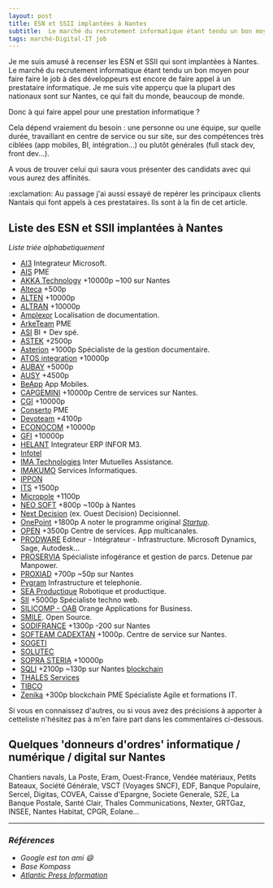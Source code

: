 ```yaml
---
layout: post
title: ESN et SSII implantées à Nantes
subtitle:  Le marché du recrutement informatique étant tendu un bon moyen pour faire vos développements est encore de faire appel à une ESN / SSII, et ils sont nombreux sur Nantes. Voici la liste qui pourra vous aider à trouver le bon prestataire informatique.
tags: marché-Digital-IT job
---
```


Je me suis amusé à recenser les ESN et SSII qui sont implantées à Nantes. Le marché du recrutement informatique étant tendu un bon moyen pour faire faire le job à des développeurs est encore de faire appel à un prestataire informatique. Je me suis vite apperçu que la plupart des nationaux sont sur Nantes, ce qui fait du monde, beaucoup de monde.

Donc à qui faire appel pour une prestation informatique ?

Cela dépend vraiement du besoin : une personne ou une équipe, sur quelle durée, travaillant en centre de service ou sur site, sur des compétences très ciblées (app mobiles, BI, intégration...) ou plutôt générales (full stack dev, front dev...).

A vous de trouver celui qui saura vous présenter des candidats avec qui vous aurez des affinités.

<p class="message"> :exclamation: Au passage j'ai aussi essayé de repérer les principaux clients Nantais qui font appels à ces prestataires. Ils sont à la fin de cet article. </p>

## Liste des ESN et SSII implantées à Nantes

_Liste triée alphabetiquement_

- [AI3](http://www.ai3.fr/) Integrateur Microsoft.
- [AIS](http://www.groupeais.fr/) <span class="badge badge-primary">PME</span>
- [AKKA Technology](https://www.akka-technologies.com/fr) <span class="badge badge-default">+10000p</span> <span class="badge badge-info">~100 sur Nantes</span>
- [Alteca](https://www.alteca.fr/fr/qui-sommes-nous/nos-agences.html)  <span class="badge badge-default">+500p</span>
- [ALTEN](http://www.alten.fr/) <span class="badge badge-default">+10000p</span>
- [ALTRAN](https://www.altran.com/fr/fr/) <span class="badge badge-default">+10000p</span>
- [Amplexor](http://www.amplexor.com/corporate/fr/qui-sommes-nous.html) Localisation de documentation.
- [ArkeTeam](https://www.arketeam.com/) <span class="badge badge-primary">PME</span>
- [ASI](https://www.asi.fr/) BI + Dev spé.
- [ASTEK](http://groupeastek.com/fr) <span class="badge badge-default">+2500p</span>
- [Asterion](https://www.asterion-int.com/fr/a-propos-de-nous/) <span class="badge badge-default">+1000p</span> Spécialiste de la gestion documentaire.
- [ATOS integration](http://fr.atos.net/fr-fr/accueil.html) <span class="badge badge-default">+10000p</span>
- [AUBAY](https://www.aubay.com/) <span class="badge badge-default">+5000p</span>
- [AUSY](https://www.ausy.fr/fr) <span class="badge badge-default">+4500p</span>
- [BeApp](http://corp.beapp.fr/) App Mobiles.
- [CAPGEMINI](https://www.fr.capgemini.com/carrieres) <span class="badge badge-default">+10000p</span> Centre de services sur Nantes.
- [CGI](http://www.cgi-recrute.fr/implantation/nantes) <span class="badge badge-default">+10000p</span>
- [Conserto](https://www.conserto.pro/) <span class="badge badge-primary">PME</span>
- [Devoteam](http://www.devoteam.fr/) <span class="badge badge-default">+4100p</span>
- [ECONOCOM](https://www.econocom.com/fr) <span class="badge badge-default">+10000p</span>
- [GFI](http://www.gfi.world/fr/) <span class="badge badge-default">+10000p</span>
- [HELANT](http://www.helant.fr/) Integrateur ERP INFOR M3.
- [Infotel](http://www.infotel.com/)
- [IMA Technologies](http://www.imatechnologies.fr/) Inter Mutuelles Assistance.
- [IMAKUMO](http://www.imakumo.fr/) Services Informatiques.
- [IPPON](https://www.ippon.fr/)
- [ITS](http://www.itsgroup.com/) <span class="badge badge-default">+1500p</span>
- [Micropole](http://www.micropole.com/fr-fr/index.cfm) <span class="badge badge-default">+1100p</span>
- [NEO SOFT](https://www.neo-soft.fr/agence/5-nantes) <span class="badge badge-default">+800p</span> <span class="badge badge-info">~100p à Nantes</span>
- [Next Decision](http://www.next-decision.fr/) (ex. Ouest Decision) Decisionnel.
- [OnePoint](https://www.groupeonepoint.com/) <span class="badge badge-default">+1800p</span> A noter le programme original _[Startup](https://www.groupeonepoint.com/organisation/com-services/startup/)_.
- [OPEN](https://www.open.global/fr/implantations/nantes) <span class="badge badge-default">+3500p</span> Centre de services. App multicanales.
- [PRODWARE](https://www.prodware.fr) Editeur - Intégrateur - Infrastructure. Microsoft Dynamics, Sage, Autodesk...
- [PROSERVIA](http://www.proservia.fr/) Spécialiste infogérance et gestion de parcs. Detenue par Manpower.
- [PROXIAD](http://www.proxiad.com/) <span class="badge badge-default">+700p</span> <span class="badge badge-info">~50p sur Nantes</span>
- [Pygram](https://www.pygram.com/) Infrastructure et telephonie.
- [SEA Productique](http://www.sea-productique.fr/) Robotique et productique.
- [SII](http://nantes.groupe-sii.com/fr) <span class="badge badge-default">+5000p</span> Spécialiste techno web.
- [SILICOMP - OAB](http://www.orange-business.com/fr/applications-for-business) Orange Applications for Business.
- [SMILE](http://www.smile.fr/). Open Source.
- [SODIFRANCE](http://www.sodifrance.fr/) <span class="badge badge-default">+1300p</span> <span class="badge badge-info">-200 sur Nantes</span>
- [SOFTEAM CADEXTAN](http://www.softeamgroup.fr/) <span class="badge badge-default">+1000p</span>. Centre de service sur Nantes.
- [SOGETI](https://www.fr.sogeti.com/)
- [SOLUTEC](http://www.solutec.fr/fr/)
- [SOPRA STERIA](https://www.soprasteria.com/fr) <span class="badge badge-default">+10000p</span>
- [SQLI](http://www.sqli.com/Accueil/Groupe/Agences/SQLI-Nantes) <span class="badge badge-default">+2100p</span> <span class="badge badge-info">~130p sur Nantes</span> <span class="badge badge-danger">[blockchain](https://www.technologies-ebusiness.com/enjeux-et-tendances/construire-application-mobile-connectee-a-blockchain)</span>
- [THALES Services](https://www.thalesgroup.com/)
- [TIBCO](http://www.tibco.fr/)
- [Zenika](https://www.zenika.com/) <span class="badge badge-default">+300p</span> <span class="badge badge-danger">blockchain</span> <span class="badge badge-primary">PME</span> Spécialiste Agile et formations IT.

Si vous en connaissez d'autres, ou si vous avez des précisions à apporter à cetteliste n'hésitez pas à m'en faire part dans les commentaires ci-dessous.

## Quelques 'donneurs d'ordres' informatique / numérique / digital sur Nantes

Chantiers navals, La Poste, Eram, Ouest-France, Vendée matériaux, Petits Bateaux, Société Générale, VSCT (Voyages SNCF), EDF, Banque Populaire, Sercel, Digitas, COVEA, Caisse d'Epargne, Societe Generale, S2E, La Banque Postale, Santé Clair, Thales Communications, Nexter, GRTGaz, INSEE, Nantes Habitat, CPGR, Eolane...

---

### _Références_

- _Google est ton ami :smile:_
- _Base Kompass_
- _[Atlantic Press Information](https://www.agence-api.fr/)_
